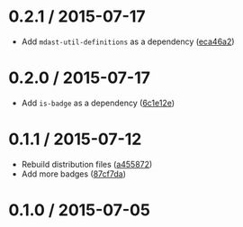 <!--mdast setext-->

<!--lint disable no-multiple-toplevel-headings-->

0.2.1 / 2015-07-17
==================

*   Add `mdast-util-definitions` as a dependency ([eca46a2](https://github.com/wooorm/mdast-strip-badges/commit/eca46a2))

0.2.0 / 2015-07-17
==================

*   Add `is-badge` as a dependency ([6c1e12e](https://github.com/wooorm/mdast-strip-badges/commit/6c1e12e))

0.1.1 / 2015-07-12
==================

*   Rebuild distribution files ([a455872](https://github.com/wooorm/mdast-strip-badges/commit/a455872))
*   Add more badges ([87cf7da](https://github.com/wooorm/mdast-strip-badges/commit/87cf7da))

0.1.0 / 2015-07-05
==================
